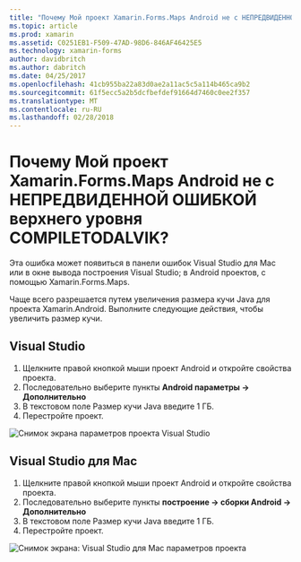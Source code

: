 ```yaml
---
title: "Почему Мой проект Xamarin.Forms.Maps Android не с НЕПРЕДВИДЕННОЙ ОШИБКОЙ верхнего уровня COMPILETODALVIK?"
ms.topic: article
ms.prod: xamarin
ms.assetid: C0251EB1-F509-47AD-98D6-846AF46425E5
ms.technology: xamarin-forms
author: davidbritch
ms.author: dabritch
ms.date: 04/25/2017
ms.openlocfilehash: 41cb955ba22a83d0ae2a11ac5c5a114b465ca9b2
ms.sourcegitcommit: 61f5ecc5a2b5dcfbefdef91664d7460c0ee2f357
ms.translationtype: MT
ms.contentlocale: ru-RU
ms.lasthandoff: 02/28/2018
---
```

# <a name="why-does-my-xamarinformsmaps-android-project-fail-with-compiletodalvik-unexpected-top-level-error"></a>Почему Мой проект Xamarin.Forms.Maps Android не с НЕПРЕДВИДЕННОЙ ОШИБКОЙ верхнего уровня COMPILETODALVIK?

Эта ошибка может появиться в панели ошибок Visual Studio для Mac или в окне вывода построения Visual Studio; в Android проектов, с помощью Xamarin.Forms.Maps.

Чаще всего разрешается путем увеличения размера кучи Java для проекта Xamarin.Android. Выполните следующие действия, чтобы увеличить размер кучи.

## <a name="visual-studio"></a>Visual Studio

1. Щелкните правой кнопкой мыши проект Android и откройте свойства проекта.
2. Последовательно выберите пункты **Android параметры -> Дополнительно**
3. В текстовом поле Размер кучи Java введите 1 ГБ.
4. Перестройте проект.

![Снимок экрана параметров проекта Visual Studio](maps-compiletodalvik-error-images/vsjavaheap.png "Android параметров в Visual Studio сборки")

## <a name="visual-studio-for-mac"></a>Visual Studio для Mac

1.  Щелкните правой кнопкой мыши проект Android и откройте свойства проекта.
2.  Последовательно выберите пункты **построение -> сборки Android -> Дополнительно**
3.  В текстовом поле Размер кучи Java введите 1 ГБ.
4.  Перестройте проект.  

![Снимок экрана: Visual Studio для Mac параметров проекта](maps-compiletodalvik-error-images/xsjavaheap.png "Android построения параметры в Visual Studio для Mac")

